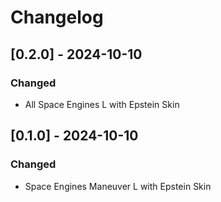 # Changelog

## [0.2.0] - 2024-10-10

### Changed

- All Space Engines L with Epstein Skin

## [0.1.0] - 2024-10-10

### Changed

- Space Engines Maneuver L with Epstein Skin